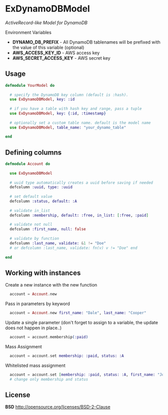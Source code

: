 ExDynamoDBModel
================================

*ActiveRecord-like Model for DynamoDB*

Environment Variables
- __DYNAMO_DB_PREFIX__ - All DynamoDB tablenames will be prefixed with the value of this variable (optional)
- __AWS_ACCESS_KEY_ID__ - AWS access key
- __AWS_SECRET_ACCESS_KEY__ - AWS secret key

Usage
-------------------------

```elixir
defmodule YourModel do
  
  # specify the DynamoDB key column (default is :hash). 
  use ExDynamoDBModel, key: :id
  
  # if you have a table with hash key and range, pass a tuple
  use ExDynamoDBModel, key: {:id, :timestamp}
  
  # optionally set a custom table name. default is the model name
  use ExDynamoDBModel, table_name: "your_dynamo_table"
  
end
```

Defining columns
-------------------------

```elixir
defmodule Account do
  
  use ExDynamoDBModel
  
  # uuid type automatically creates a uuid before saving if needed
  defcolumn :uuid, type: :uuid
  
  # set default value
  defcolumn :status, default: :A
  
  # validate in_list
  defcolumn :membership, default: :free, in_list: [:free, :paid]
  
  # validate not null
  defcolumn :first_name, null: false
  
  # validate by function
  defcolumn :last_name, validate: &1 != "Doe"
  # or defcolumn :last_name, validate: fn(v) v != "Doe" end
  
end
```

Working with instances
-------------------------

Create a new instance with the new function
```elixir
  account = Account.new
```

Pass in parameters by keyword
```elixir
  account = Account.new first_name: "Dale", last_name: "Cooper"
```

Update a single parameter (don't forget to assign to a variable, the update does not happen in place..)
```elixir
  account = account.membership(:paid)
```

Mass Assignment
```elixir
  account = account.set membership: :paid, status: :A
```

Whitelisted mass assignment
```elixir
  account = account.set [membership: :paid, status: :A, first_name: "John"], [:membership, :status]
  # change only membership and status
```

License
-------------------------
__BSD__
http://opensource.org/licenses/BSD-2-Clause



